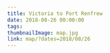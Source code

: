 ```yaml
---
title: Victoria to Port Renfrew
date: 2018-08-26 00:00:00
tags:
thumbnailImage: map.jpg
link: map/?dates=2018/08/26
---
```

<!-- excerpt -->
